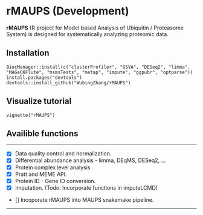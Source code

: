 # rMAUPS (Development)

**rMAUPS** (R project for Model based Analysis of Ubiquitin / Proteasome System) is designed for systematically analyzing proteomic data.

## Installation

```
BiocManager::install(c("clusterProfiler", "GSVA", "DESeq2", "limma", "MAGeCKFlute", "msmsTests", "metap", "impute", "ggpubr", "optparse"))
install.packages("devtools")
devtools::install_github("WubingZhang/rMAUPS")
```

## Visualize tutorial
```
vignette("rMAUPS")
```

## Availible functions
---
* [x] Data quality control and normalization.
* [x] Differential abundance analysis - limma, DEqMS, DESeq2, ... 
* [x] Protein complex level analysis
* [x] Pratt and MEME API.
* [x] Protein ID - Gene ID conversion.
* [x] Imputation. (Todo: Incorporate functions in imputeLCMD)
* [] Incoporate rMAUPS into MAUPS snakemake pipeline.
---
